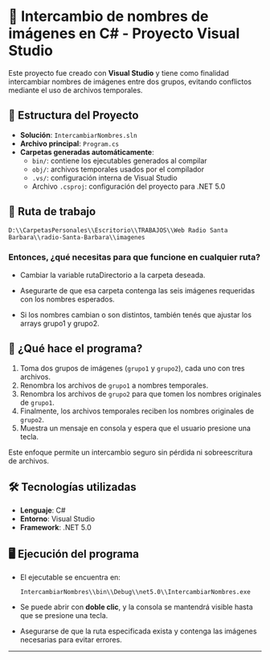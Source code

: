 # 🎯 Intercambio de nombres de imágenes en C# - Proyecto Visual Studio

Este proyecto fue creado con **Visual Studio** y tiene como finalidad intercambiar nombres de imágenes entre dos grupos, evitando conflictos mediante el uso de archivos temporales.

## 🧱 Estructura del Proyecto

- **Solución**: `IntercambiarNombres.sln`
- **Archivo principal**: `Program.cs`
- **Carpetas generadas automáticamente**:
  - `bin/`: contiene los ejecutables generados al compilar
  - `obj/`: archivos temporales usados por el compilador
  - `.vs/`: configuración interna de Visual Studio
  - Archivo `.csproj`: configuración del proyecto para .NET 5.0

## 📝 Ruta de trabajo

```
D:\\CarpetasPersonales\\Escritorio\\TRABAJOS\\Web Radio Santa Barbara\\radio-Santa-Barbara\\imagenes
```
### Entonces, ¿qué necesitas para que funcione en cualquier ruta?

- Cambiar la variable rutaDirectorio a la carpeta deseada.

- Asegurarte de que esa carpeta contenga las seis imágenes requeridas con los nombres esperados.

- Si los nombres cambian o son distintos, también tenés que ajustar los arrays grupo1 y grupo2.


## 🚀 ¿Qué hace el programa?

1. Toma dos grupos de imágenes (`grupo1` y `grupo2`), cada uno con tres archivos.
2. Renombra los archivos de `grupo1` a nombres temporales.
3. Renombra los archivos de `grupo2` para que tomen los nombres originales de `grupo1`.
4. Finalmente, los archivos temporales reciben los nombres originales de `grupo2`.
5. Muestra un mensaje en consola y espera que el usuario presione una tecla.

Este enfoque permite un intercambio seguro sin pérdida ni sobreescritura de archivos.

## 🛠️ Tecnologías utilizadas

- **Lenguaje**: C#
- **Entorno**: Visual Studio
- **Framework**: .NET 5.0

## 🖥️ Ejecución del programa

- El ejecutable se encuentra en:

  ```
  IntercambiarNombres\\bin\\Debug\\net5.0\\IntercambiarNombres.exe
  ```

- Se puede abrir con **doble clic**, y la consola se mantendrá visible hasta que se presione una tecla.
- Asegurarse de que la ruta especificada exista y contenga las imágenes necesarias para evitar errores.

---
